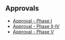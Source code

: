 ## Approvals
* [Approval - Phase I](https://vanleeuwenpublic.s3.eu-west-3.amazonaws.com/proposal/Approval+-+Phase+I.pdf)
* [Approval - Phase II-IV](https://vanleeuwenpublic.s3.eu-west-3.amazonaws.com/proposal/Approval+-+Phase+II-IV.pdf)
* [Approval - Phase V](https://vanleeuwenpublic.s3.eu-west-3.amazonaws.com/proposal/Approval+-+Phase+V.pdf)
